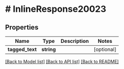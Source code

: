 # # InlineResponse20023

## Properties

Name | Type | Description | Notes
------------ | ------------- | ------------- | -------------
**tagged_text** | **string** |  | [optional]

[[Back to Model list]](../../README.md#models) [[Back to API list]](../../README.md#endpoints) [[Back to README]](../../README.md)
